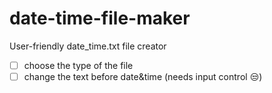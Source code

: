 # date-time-file-maker
User-friendly date_time.txt file creator
- [ ] choose the type of the file
- [ ] change the text before date&time (needs input control :unamused:)
